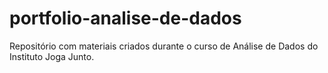 # portfolio-analise-de-dados
Repositório com materiais criados durante o curso de Análise de Dados do Instituto Joga Junto.
